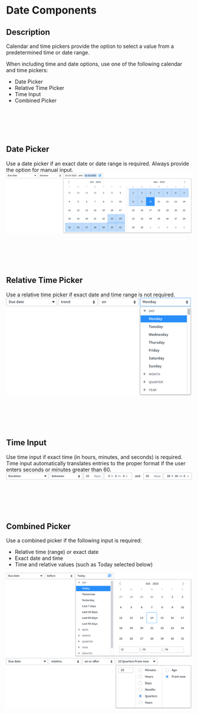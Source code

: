 # Date Components

## Description

Calendar and time pickers provide the option to select a value from a predetermined time or date range.

When including time and date options, use one of the following calendar and time pickers:
* Date Picker
* Relative Time Picker
* Time Input
* Combined Picker

<p><br/><br/><br/><br/></p>

## Date Picker
<a id="date-picker"></a>
Use a date picker if an exact date or date range is required. Always provide the option for manual input.
![alt text](../images/date-picker.png "Date Picker")

<p><br/><br/><br/><br/></p>

## Relative Time Picker
<a id="relative-time-picker"></a>
Use a relative time picker if exact date and time range is not required.
![alt text](../images/time-picker.png "Time Picker")

<p><br/><br/><br/><br/></p>

## Time Input
<a id="time-input"></a>
Use time input if exact time (in hours, minutes, and seconds) is required. Time input automatically translates entries to the proper format if the user enters seconds or minutes greater than 60.
![alt text](../images/time-input.png "Time Input")

<p><br/><br/><br/><br/></p>

## Combined Picker
<a id="combined-picker"></a>
Use a combined picker if the following input is required:
* Relative time (range) or exact date
* Exact date and time
* Time and relative values (such as Today selected below)

![alt text](../images/combined-picker.png "Combined Picker")
![alt text](../images/combined-picker-2.png "Combined Picker")

<p><br/><br/><br/><br/><br/></p>
